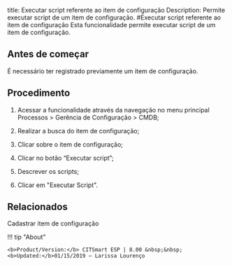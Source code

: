 title: Executar script referente ao item de configuração
Description: Permite executar script de um item de configuração. 
#Executar script referente ao item de configuração
Esta funcionalidade permite executar script de um item de configuração.

Antes de começar
--------------------

É necessário ter registrado previamente um item de configuração.

Procedimento
----------------

1.  Acessar a funcionalidade através da navegação no menu principal Processos \>
    Gerência de Configuração \> CMDB;

2.  Realizar a busca do item de configuração;

3.  Clicar sobre o item de configuração;

4.  Clicar no botão “Executar script”;

5.  Descrever os scripts;

6.  Clicar em "Executar Script".

Relacionados
----------------

Cadastrar item de configuração

!!! tip "About"

    <b>Product/Version:</b> CITSmart ESP | 8.00 &nbsp;&nbsp;
    <b>Updated:</b>01/15/2019 – Larissa Lourenço
